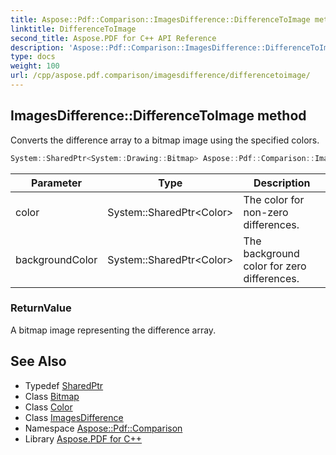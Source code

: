 ```yaml
---
title: Aspose::Pdf::Comparison::ImagesDifference::DifferenceToImage method
linktitle: DifferenceToImage
second_title: Aspose.PDF for C++ API Reference
description: 'Aspose::Pdf::Comparison::ImagesDifference::DifferenceToImage method. Converts the difference array to a bitmap image using the specified colors in C++.'
type: docs
weight: 100
url: /cpp/aspose.pdf.comparison/imagesdifference/differencetoimage/
---
```

## ImagesDifference::DifferenceToImage method


Converts the difference array to a bitmap image using the specified colors.

```cpp
System::SharedPtr<System::Drawing::Bitmap> Aspose::Pdf::Comparison::ImagesDifference::DifferenceToImage(System::SharedPtr<Color> color, System::SharedPtr<Color> backgroundColor)
```


| Parameter | Type | Description |
| --- | --- | --- |
| color | System::SharedPtr\<Color\> | The color for non-zero differences. |
| backgroundColor | System::SharedPtr\<Color\> | The background color for zero differences. |

### ReturnValue

A bitmap image representing the difference array.

## See Also

* Typedef [SharedPtr](../../../system/sharedptr/)
* Class [Bitmap](../../../system.drawing/bitmap/)
* Class [Color](../../../aspose.pdf/color/)
* Class [ImagesDifference](../)
* Namespace [Aspose::Pdf::Comparison](../../)
* Library [Aspose.PDF for C++](../../../)
